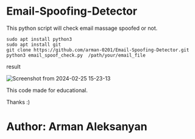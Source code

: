 # Email-Spoofing-Detector

This python script will check email massage spoofed or not.

```
sudo apt install python3
sudo apt install git
git clone https://github.com/arman-0201/Email-Spoofing-Detector.git
python3 email_spoof_check.py  /path/your/email_file
```
result

![Screenshot from 2024-02-25 15-23-13](https://github.com/arman-0201/Email-Spoofing-Detector/assets/145873155/a9714683-7e6f-4b5f-aeec-eba0bd5a61f9)


This code made for educational.

Thanks :)

# Author: Arman Aleksanyan
